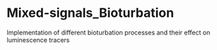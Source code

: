 # Mixed-signals_Bioturbation
Implementation of different bioturbation processes and their effect on luminescence tracers
